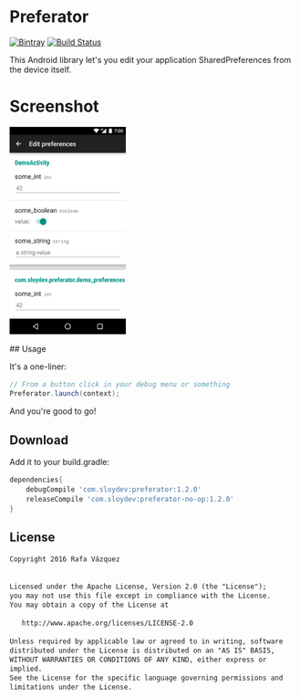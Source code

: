 # Preferator

[![Bintray](https://img.shields.io/bintray/v/sloy/maven/preferator.svg)](https://bintray.com/sloy/maven/preferator/) [![Build Status](https://travis-ci.org/Sloy/preferator.svg?branch=master)](https://travis-ci.org/Sloy/preferator)

This Android library let's you edit your application SharedPreferences from the device itself.

# Screenshot
<img src="art/screenshot.png" width="204px" height="auto"/>

## Usage

It's a one-liner:

```java
// From a button click in your debug menu or something
Preferator.launch(context);
```
And you're good to go!

## Download

Add it to your build.gradle:

```groovy
dependencies{
    debugCompile 'com.sloydev:preferator:1.2.0'
    releaseCompile 'com.sloydev:preferator-no-op:1.2.0'
}
```

## License

```
Copyright 2016 Rafa Vázquez


Licensed under the Apache License, Version 2.0 (the "License");
you may not use this file except in compliance with the License.
You may obtain a copy of the License at

   http://www.apache.org/licenses/LICENSE-2.0

Unless required by applicable law or agreed to in writing, software
distributed under the License is distributed on an "AS IS" BASIS,
WITHOUT WARRANTIES OR CONDITIONS OF ANY KIND, either express or implied.
See the License for the specific language governing permissions and
limitations under the License.
```
